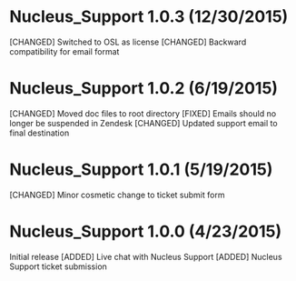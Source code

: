Nucleus_Support 1.0.3 (12/30/2015)
=======================================
[CHANGED] Switched to OSL as license
[CHANGED] Backward compatibility for email format

Nucleus_Support 1.0.2 (6/19/2015)
=======================================
[CHANGED] Moved doc files to root directory
[FIXED] Emails should no longer be suspended in Zendesk
[CHANGED] Updated support email to final destination

Nucleus_Support 1.0.1 (5/19/2015)
=======================================
[CHANGED] Minor cosmetic change to ticket submit form

Nucleus_Support 1.0.0 (4/23/2015)
=======================================
Initial release
[ADDED] Live chat with Nucleus Support
[ADDED] Nucleus Support ticket submission